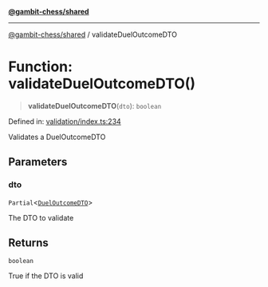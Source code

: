 [**@gambit-chess/shared**](../README.md)

***

[@gambit-chess/shared](../globals.md) / validateDuelOutcomeDTO

# Function: validateDuelOutcomeDTO()

> **validateDuelOutcomeDTO**(`dto`): `boolean`

Defined in: [validation/index.ts:234](https://github.com/cango91/gambit-chess/blob/d79bd73a9b1359341cbe89b368f1eb5b66a60564/shared/src/validation/index.ts#L234)

Validates a DuelOutcomeDTO

## Parameters

### dto

`Partial`\<[`DuelOutcomeDTO`](../interfaces/DuelOutcomeDTO.md)\>

The DTO to validate

## Returns

`boolean`

True if the DTO is valid
